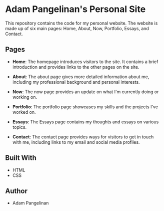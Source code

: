 # Adam Pangelinan's Personal Site

This repository contains the code for my personal website. The website is made up of six main pages: Home, About, Now, Portfolio, Essays, and Contact.

## Pages

- **Home**: The homepage introduces visitors to the site. It contains a brief introduction and provides links to the other pages on the site.

- **About**: The about page gives more detailed information about me, including my professional background and personal interests.

- **Now**: The now page provides an update on what I'm currently doing or working on.

- **Portfolio**: The portfolio page showcases my skills and the projects I've worked on.

- **Essays**: The Essays page contains my thoughts and essays on various topics.

- **Contact**: The contact page provides ways for visitors to get in touch with me, including links to my email and social media profiles.

## Built With

- HTML
- CSS

## Author

- Adam Pangelinan